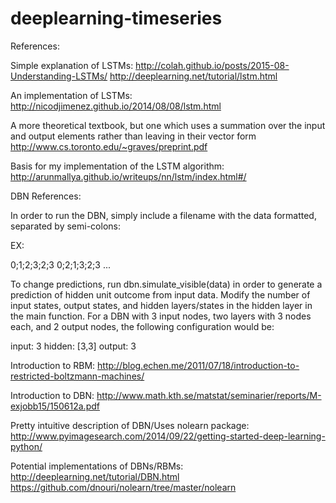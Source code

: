 # deeplearning-timeseries

References:

Simple explanation of LSTMs:
http://colah.github.io/posts/2015-08-Understanding-LSTMs/
http://deeplearning.net/tutorial/lstm.html

An implementation of LSTMs:
http://nicodjimenez.github.io/2014/08/08/lstm.html

A more theoretical textbook, but one which uses a summation over the input
and output elements rather than leaving in their vector form
http://www.cs.toronto.edu/~graves/preprint.pdf

Basis for my implementation of the LSTM algorithm:
http://arunmallya.github.io/writeups/nn/lstm/index.html#/

DBN References:

In order to run the DBN, simply include a filename with the data formatted, separated by semi-colons:

EX:

0;1;2;3;2;3
0;2;1;3;2;3
...

To change predictions, run dbn.simulate_visible(data) in order to generate a prediction of hidden unit outcome from
input data. Modify the number of input states, output states, and hidden layers/states in the hidden layer in the main function.
For a DBN with 3 input nodes, two layers with 3 nodes each, and 2 output nodes, the following configuration would be:

input: 3
hidden: [3,3]
output: 3

Introduction to RBM: http://blog.echen.me/2011/07/18/introduction-to-restricted-boltzmann-machines/

Introduction to DBN:
http://www.math.kth.se/matstat/seminarier/reports/M-exjobb15/150612a.pdf

Pretty intuitive description of DBN/Uses nolearn package:
http://www.pyimagesearch.com/2014/09/22/getting-started-deep-learning-python/

Potential implementations of DBNs/RBMs:
http://deeplearning.net/tutorial/DBN.html
https://github.com/dnouri/nolearn/tree/master/nolearn
